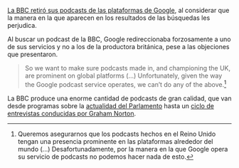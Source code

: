 [La BBC retiró sus podcasts de las plataformas de Google](http://www.bbc.co.uk/blogs/aboutthebbc/entries/d68712d7-bd24-440f-94a0-1c6a4cdee71a), al considerar que la manera en la que aparecen en los resultados de las búsquedas les perjudica. 

Al buscar un podcast de la BBC, Google  redireccionaba forzosamente a uno de sus servicios y no a los de la productora británica, pese a las objeciones que presentaron.

> So we want to make sure podcasts made in, and championing the UK, are prominent on global platforms (...)
Unfortunately, given the way the Google podcast service operates, we can’t do any of the above.[^1]

La BBC produce una enorme cantidad de podcasts de gran calidad, que van desde programas sobre la [actualidad del Parlamento](https://www.bbc.co.uk/programmes/p02s8yk1/episodes/downloads) hasta un [ciclo de entrevistas conducidas por Graham Norton](https://www.bbc.co.uk/programmes/p02nrtl3/episodes/downloads).

[^1]: Queremos asegurarnos que los podcasts hechos en el Reino Unido tengan una presencia prominente en las plataformas alrededor del mundo (...) Desafortunadamente, por la manera en la que Google opera su servicio de podcasts no podemos hacer nada de esto.

